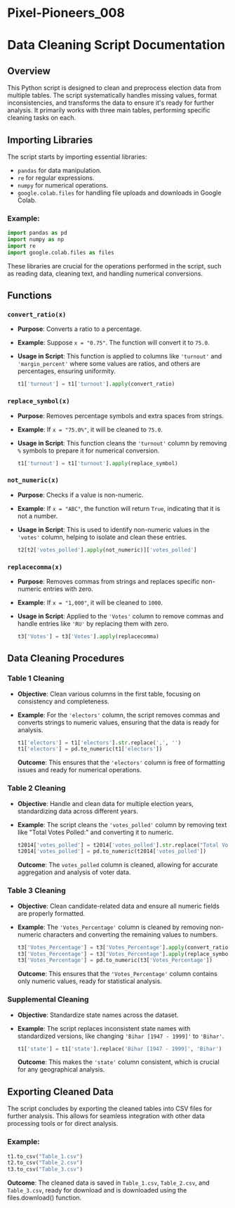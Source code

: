 # Pixel-Pioneers_008

# Data Cleaning Script Documentation

## Overview

This Python script is designed to clean and preprocess election data from multiple tables. The script systematically handles missing values, format inconsistencies, and transforms the data to ensure it's ready for further analysis. It primarily works with three main tables, performing specific cleaning tasks on each.

## Importing Libraries

The script starts by importing essential libraries:
- `pandas` for data manipulation.
- `re` for regular expressions.
- `numpy` for numerical operations.
- `google.colab.files` for handling file uploads and downloads in Google Colab.

### Example:
```python
import pandas as pd
import numpy as np
import re
import google.colab.files as files
```

These libraries are crucial for the operations performed in the script, such as reading data, cleaning text, and handling numerical conversions.

## Functions

### `convert_ratio(x)`
- **Purpose**: Converts a ratio to a percentage.
- **Example**: Suppose `x = "0.75"`. The function will convert it to `75.0`.
- **Usage in Script**: This function is applied to columns like `'turnout'` and `'margin_percent'` where some values are ratios, and others are percentages, ensuring uniformity.
  
  ```python
  t1['turnout'] = t1['turnout'].apply(convert_ratio)
  ```

### `replace_symbol(x)`
- **Purpose**: Removes percentage symbols and extra spaces from strings.
- **Example**: If `x = "75.0%"`, it will be cleaned to `75.0`.
- **Usage in Script**: This function cleans the `'turnout'` column by removing `%` symbols to prepare it for numerical conversion.
  
  ```python
  t1['turnout'] = t1['turnout'].apply(replace_symbol)
  ```

### `not_numeric(x)`
- **Purpose**: Checks if a value is non-numeric.
- **Example**: If `x = "ABC"`, the function will return `True`, indicating that it is not a number.
- **Usage in Script**: This is used to identify non-numeric values in the `'votes'` column, helping to isolate and clean these entries.
  
  ```python
  t2[t2['votes_polled'].apply(not_numeric)]['votes_polled']
  ```

### `replacecomma(x)`
- **Purpose**: Removes commas from strings and replaces specific non-numeric entries with zero.
- **Example**: If `x = "1,000"`, it will be cleaned to `1000`.
- **Usage in Script**: Applied to the `'Votes'` column to remove commas and handle entries like `'RU'` by replacing them with zero.
  
  ```python
  t3['Votes'] = t3['Votes'].apply(replacecomma)
  ```

## Data Cleaning Procedures

### Table 1 Cleaning
- **Objective**: Clean various columns in the first table, focusing on consistency and completeness.
- **Example**: For the `'electors'` column, the script removes commas and converts strings to numeric values, ensuring that the data is ready for analysis.
  
  ```python
  t1['electors'] = t1['electors'].str.replace(',', '')
  t1['electors'] = pd.to_numeric(t1['electors'])
  ```

  **Outcome**: This ensures that the `'electors'` column is free of formatting issues and ready for numerical operations.

### Table 2 Cleaning
- **Objective**: Handle and clean data for multiple election years, standardizing data across different years.
- **Example**: The script cleans the `'votes_polled'` column by removing text like "Total Votes Polled:" and converting it to numeric.
  
  ```python
  t2014['votes_polled'] = t2014['votes_polled'].str.replace("Total Votes Polled", '').str.replace(',', '')
  t2014['votes_polled'] = pd.to_numeric(t2014['votes_polled'])
  ```

  **Outcome**: The `votes_polled` column is cleaned, allowing for accurate aggregation and analysis of voter data.

### Table 3 Cleaning
- **Objective**: Clean candidate-related data and ensure all numeric fields are properly formatted.
- **Example**: The `'Votes_Percentage'` column is cleaned by removing non-numeric characters and converting the remaining values to numbers.
  
  ```python
  t3['Votes_Percentage'] = t3['Votes_Percentage'].apply(convert_ratio)
  t3['Votes_Percentage'] = t3['Votes_Percentage'].apply(replace_symbol)
  t3['Votes_Percentage'] = pd.to_numeric(t3['Votes_Percentage'])
  ```

  **Outcome**: This ensures that the `'Votes_Percentage'` column contains only numeric values, ready for statistical analysis.

### Supplemental Cleaning
- **Objective**: Standardize state names across the dataset.
- **Example**: The script replaces inconsistent state names with standardized versions, like changing `'Bihar [1947 - 1999]'` to `'Bihar'`.
  
  ```python
  t1['state'] = t1['state'].replace('Bihar [1947 - 1999]', 'Bihar')
  ```

  **Outcome**: This makes the `'state'` column consistent, which is crucial for any geographical analysis.

## Exporting Cleaned Data

The script concludes by exporting the cleaned tables into CSV files for further analysis. This allows for seamless integration with other data processing tools or for direct analysis.

### Example:
```python
t1.to_csv("Table_1.csv")
t2.to_csv("Table_2.csv")
t3.to_csv("Table_3.csv")
```

**Outcome**: The cleaned data is saved in `Table_1.csv`, `Table_2.csv`, and `Table_3.csv`, ready for download and is downloaded using the files.download() function.
